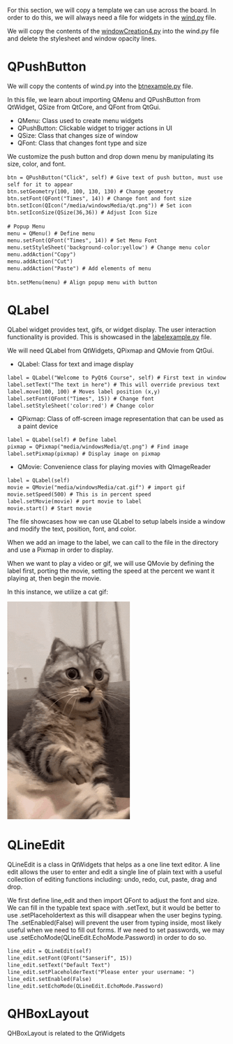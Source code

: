 For this section, we will copy a template we can use across the board. In order to do this, we will always need a file for widgets in the [wind.py](/src/Customization/wind.py) file.

We will copy the contents of the [windowCreation4.py](/src/WindowCreation/windowCreation4.py) into the wind.py file and delete the stylesheet and window opacity lines.

# QPushButton

We will copy the contents of wind.py into the [btnexample.py](/src/Customization/btnexample.py) file.

In this file, we learn about importing QMenu and QPushButton from QtWidget, QSize from QtCore, and QFont from QtGui.

- QMenu: Class used to create menu widgets
- QPushButton: Clickable widget to trigger actions in UI
- QSize: Class that changes size of window
- QFont: Class that changes font type and size

We customize the push button and drop down menu by manipulating its size, color, and font.

```
btn = QPushButton("Click", self) # Give text of push button, must use self for it to appear
btn.setGeometry(100, 100, 130, 130) # Change geometry
btn.setFont(QFont("Times", 14)) # Change font and font size
btn.setIcon(QIcon("/media/windowsMedia/qt.png")) # Set icon
btn.setIconSize(QSize(36,36)) # Adjust Icon Size

# Popup Menu
menu = QMenu() # Define menu
menu.setFont(QFont("Times", 14)) # Set Menu Font
menu.setStyleSheet('background-color:yellow') # Change menu color
menu.addAction("Copy")
menu.addAction("Cut") 
menu.addAction("Paste") # Add elements of menu

btn.setMenu(menu) # Align popup menu with button
```

# QLabel

QLabel widget provides text, gifs, or widget display. The user interaction functionality is provided. This is showcased in the [labelexample.py](/src/Customization/labelexample.py) file.

We will need QLabel from QtWidgets, QPixmap and QMovie from QtGui. 

- QLabel: Class for text and image display
```
label = QLabel("Welcome to PyQt6 Course", self) # First text in window 
label.setText("The text in here") # This will override previous text
label.move(100, 100) # Moves label position (x,y)
label.setFont(QFont("Times", 15)) # Change font
label.setStyleSheet('color:red') # Change color
```

- QPixmap: Class of off-screen image representation that can be used as a paint device
```
label = QLabel(self) # Define label
pixmap = QPixmap("media/windowsMedia/qt.png") # Find image
label.setPixmap(pixmap) # Display image on pixmap
```

- QMovie: Convenience class for playing movies with QImageReader
```
label = QLabel(self)
movie = QMovie("media/windowsMedia/cat.gif") # import gif
movie.setSpeed(500) # This is in percent speed
label.setMovie(movie) # port movie to label
movie.start() # Start movie 
```

The file showcases how we can use QLabel to setup labels inside a window and modify the text, position, font, and color.

When we add an image to the label, we can call to the file in the directory and use a Pixmap in order to display.

When we want to play a video or gif, we will use QMovie by defining the label first, porting the movie, setting the speed at the percent we want it playing at, then begin the movie.

In this instance, we utilize a cat gif:

![alt text](/media/windowsMedia/cat.gif)

# QLineEdit

QLineEdit is a class in QtWidgets that helps as a one line text editor. A line edit allows the user to enter and edit a single line of plain text with a useful collection of editing functions including: undo, redo, cut, paste, drag and drop.

We first define line_edit and then import QFont to adjust the font and size. We can fill in the typable text space with .setText, but it would be better to use .setPlaceholdertext as this will disappear when the user begins typing. The .setEnabled(False) will prevent the user from typing inside, most likely useful when we need to fill out forms. If we need to set passwords, we may use .setEchoMode(QLineEdit.EchoMode.Password) in order to do so.

```
line_edit = QLineEdit(self)
line_edit.setFont(QFont("Sanserif", 15))
line_edit.setText("Default Text")
line_edit.setPlaceholderText("Please enter your username: ")
line_edit.setEnabled(False)
line_edit.setEchoMode(QLineEdit.EchoMode.Password)
```

# QHBoxLayout

QHBoxLayout is related to the QtWidgets 